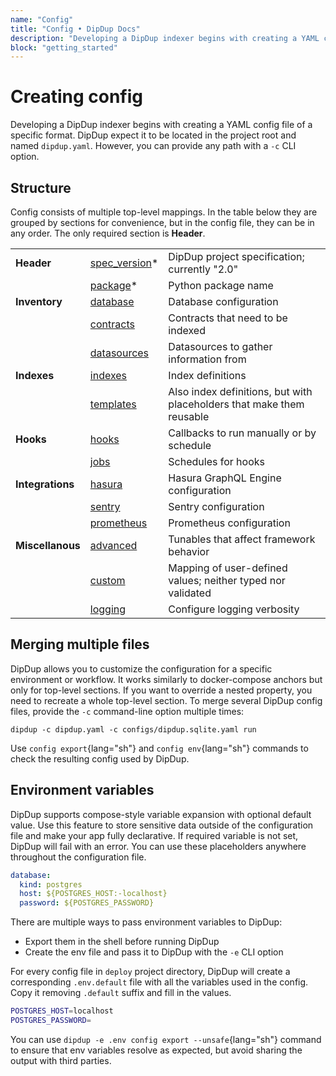 ```yaml
---
name: "Config"
title: "Config • DipDup Docs"
description: "Developing a DipDup indexer begins with creating a YAML config file. You can find a minimal example to start indexing on the Quickstart page."
block: "getting_started"
---
```


# Creating config

Developing a DipDup indexer begins with creating a YAML config file of a specific format. DipDup expect it to be located in the project root and named `dipdup.yaml`. However, you can provide any path with a `-c` CLI option.

## Structure

Config consists of multiple top-level mappings. In the table below they are grouped by sections for convenience, but in the config file, they can be in any order. The only required section is **Header**.

|                  |                                                 |                                                                       |
| ---------------- | ----------------------------------------------- | --------------------------------------------------------------------- |
| **Header**       | [spec_version](../9.config/14.spec_version.md)* | DipDup project specification; currently "2.0"                         |
|                  | [package](../9.config/11.package.md)*           | Python package name                                                   |
| **Inventory**    | [database](../9.config/4.database.md)           | Database configuration                                                |
|                  | [contracts](../9.config/2.contracts.md)         | Contracts that need to be indexed                                     |
|                  | [datasources](../9.config/5.datasources.md)     | Datasources to gather information from                                |
| **Indexes**      | [indexes](../9.config/8.indexes.md)             | Index definitions                                                     |
|                  | [templates](../9.config/15.templates.md)        | Also index definitions, but with placeholders that make them reusable |
| **Hooks**        | [hooks](../9.config/7.hooks.md)                 | Callbacks to run manually or by schedule                              |
|                  | [jobs](../9.config/9.jobs.md)                   | Schedules for hooks                                                   |
| **Integrations** | [hasura](../9.config/6.hasura.md)               | Hasura GraphQL Engine configuration                                   |
|                  | [sentry](../9.config/13.sentry.md)              | Sentry configuration                                                  |
|                  | [prometheus](../9.config/12.prometheus.md)      | Prometheus configuration                                              |
| **Miscellanous** | [advanced](../9.config/1.advanced.md)           | Tunables that affect framework behavior                               |
|                  | [custom](../9.config/3.custom.md)               | Mapping of user-defined values; neither typed nor validated           |
|                  | [logging](../9.config/10.logging.md)            | Configure logging verbosity                                           |

## Merging multiple files

DipDup allows you to customize the configuration for a specific environment or workflow. It works similarly to docker-compose anchors but only for top-level sections. If you want to override a nested property, you need to recreate a whole top-level section. To merge several DipDup config files, provide the `-c` command-line option multiple times:

```shell [Terminal]
dipdup -c dipdup.yaml -c configs/dipdup.sqlite.yaml run
```

Use `config export`{lang="sh"} and `config env`{lang="sh"} commands to check the resulting config used by DipDup.

## Environment variables

DipDup supports compose-style variable expansion with optional default value. Use this feature to store sensitive data outside of the configuration file and make your app fully declarative. If required variable is not set, DipDup will fail with an error. You can use these placeholders anywhere throughout the configuration file.

```yaml [dipdup.yaml]
database:
  kind: postgres
  host: ${POSTGRES_HOST:-localhost}
  password: ${POSTGRES_PASSWORD}
```

There are multiple ways to pass environment variables to DipDup:

- Export them in the shell before running DipDup
- Create the env file and pass it to DipDup with the `-e` CLI option

For every config file in `deploy` project directory, DipDup will create a corresponding `.env.default` file with all the variables used in the config. Copy it removing `.default` suffix and fill in the values.

```sh [deploy/.env.default]
POSTGRES_HOST=localhost
POSTGRES_PASSWORD=
```

You can use `dipdup -e .env config export --unsafe`{lang="sh"} command to ensure that env variables resolve as expected, but avoid sharing the output with third parties.
